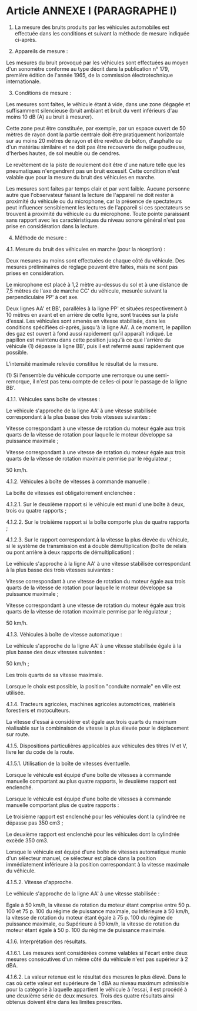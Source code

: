 # Article ANNEXE I (PARAGRAPHE I)

1. La mesure des bruits produits par les véhicules automobiles est effectuée dans les conditions et suivant la méthode de mesure indiquée ci-après.

2. Appareils de mesure :

Les mesures du bruit provoqué par les véhicules sont effectuées au moyen d'un sonomètre conforme au type décrit dans la publication n° 179, première édition de l'année 1965, de la commission électrotechnique internationale.

3. Conditions de mesure :

Les mesures sont faites, le véhicule étant à vide, dans une zone dégagée et suffisamment silencieuse (bruit ambiant et bruit du vent inférieurs d'au moins 10 dB (A) au bruit à mesurer).

Cette zone peut être constituée, par exemple, par un espace ouvert de 50 mètres de rayon dont la partie centrale doit être pratiquement horizontale sur au moins 20 mètres de rayon et être revêtue de béton, d'asphalte ou d'un matériau similaire et ne doit pas être recouverte de neige poudreuse, d'herbes hautes, de sol meuble ou de cendres.

Le revêtement de la piste de roulement doit être d'une nature telle que les pneumatiques n'engendrent pas un bruit excessif. Cette condition n'est valable que pour la mesure du bruit des véhicules en marche.

Les mesures sont faites par temps clair et par vent faible. Aucune personne autre que l'observateur faisant la lecture de l'appareil ne doit rester à proximité du véhicule ou du microphone, car la présence de spectateurs peut influencer sensiblement les lectures de l'appareil si ces spectateurs se trouvent à proximité du véhicule ou du microphone. Toute pointe paraissant sans rapport avec les caractéristiques du niveau sonore général n'est pas prise en considération dans la lecture.

4. Méthode de mesure :

4.1. Mesure du bruit des véhicules en marche (pour la réception) :

Deux mesures au moins sont effectuées de chaque côté du véhicule. Des mesures préliminaires de réglage peuvent être faites, mais ne sont pas prises en considération.

Le microphone est placé à 1,2 mètre au-dessus du sol et à une distance de 7,5 mètres de l'axe de marche CC' du véhicule, mesurée suivant la perpendiculaire PP' à cet axe.

Deux lignes AA' et BB', parallèles à la ligne PP' et situées respectivement à 10 mètres en avant et en arrière de cette ligne, sont tracées sur la piste d'essai. Les véhicules sont amenés en vitesse stabilisée, dans les conditions spécifiées ci-après, jusqu'à la ligne AA'. A ce moment, le papillon des gaz est ouvert à fond aussi rapidement qu'il apparaît indiqué. Le papillon est maintenu dans cette position jusqu'à ce que l'arrière du véhicule (1) dépasse la ligne BB', puis il est refermé aussi rapidement que possible.

L'intensité maximale relevée constitue le résultat de la mesure.

(1) Si l'ensemble du véhicule comporte une remorque ou une semi-remorque, il n'est pas tenu compte de celles-ci pour le passage de la ligne BB'.

4.1.1. Véhicules sans boîte de vitesses :

Le véhicule s'approche de la ligne AA' à une vitesse stabilisée correspondant à la plus basse des trois vitesses suivantes :

Vitesse correspondant à une vitesse de rotation du moteur égale aux trois quarts de la vitesse de rotation pour laquelle le moteur développe sa puissance maximale ;

Vitesse correspondant à une vitesse de rotation du moteur égale aux trois quarts de la vitesse de rotation maximale permise par le régulateur ;

50 km/h.

4.1.2. Véhicules à boîte de vitesses à commande manuelle :

La boîte de vitesses est obligatoirement enclenchée :

4.1.2.1. Sur le deuxième rapport si le véhicule est muni d'une boîte à deux, trois ou quatre rapports ;

4.1.2.2. Sur le troisième rapport si la boîte comporte plus de quatre rapports ;

4.1.2.3. Sur le rapport correspondant à la vitesse la plus élevée du véhicule, si le système de transmission est à double démultiplication (boîte de relais ou pont arrière à deux rapports de démultiplication) :

Le véhicule s'approche à la ligne AA' à une vitesse stabilisée correspondant à la plus basse des trois vitesses suivantes :

Vitesse correspondant à une vitesse de rotation du moteur égale aux trois quarts de la vitesse de rotation pour laquelle le moteur développe sa puissance maximale ;

Vitesse correspondant à une vitesse de rotation du moteur égale aux trois quarts de la vitesse de rotation maximale permise par le régulateur ;

50 km/h.

4.1.3. Véhicules à boîte de vitesse automatique :

Le véhicule s'approche de la ligne AA' à une vitesse stabilisée égale à la plus basse des deux vitesses suivantes :

50 km/h ;

Les trois quarts de sa vitesse maximale.

Lorsque le choix est possible, la position "conduite normale" en ville est utilisée.

4.1.4. Tracteurs agricoles, machines agricoles automotrices, matériels forestiers et motoculteurs.

La vitesse d'essai à considérer est égale aux trois quarts du maximum réalisable sur la combinaison de vitesse la plus élevée pour le déplacement sur route.

4.1.5. Dispositions particulières applicables aux véhicules des titres IV et V, livre Ier du code de la route.

4.1.5.1. Utilisation de la boîte de vitesses éventuelle.

Lorsque le véhicule est équipé d'une boîte de vitesses à commande manuelle comportant au plus quatre rapports, le deuxième rapport est enclenché.

Lorsque le véhicule est équipé d'une boîte de vitesses à commande manuelle comportant plus de quatre rapports :

Le troisième rapport est enclenché pour les véhicules dont la cylindrée ne dépasse pas 350 cm3 ;

Le deuxième rapport est enclenché pour les véhicules dont la cylindrée excède 350 cm3.

Lorsque le véhicule est équipé d'une boîte de vitesses automatique munie d'un sélecteur manuel, ce sélecteur est placé dans la position immédiatement inférieure à la position correspondant à la vitesse maximale du véhicule.

4.1.5.2. Vitesse d'approche.

Le véhicule s'approche de la ligne AA' à une vitesse stabilisée :

Egale à 50 km/h, la vitesse de rotation du moteur étant comprise entre 50 p. 100 et 75 p. 100 du régime de puissance maximale, ou          Inférieure à 50 km/h, la vitesse de rotation du moteur étant égale à 75 p. 100 du régime de puissance maximale, ou          Supérieure à 50 km/h, la vitesse de rotation du moteur étant égale à 50 p. 100 du régime de puissance maximale.

4.1.6. Interprétation des résultats.

4.1.6.1. Les mesures sont considérées comme valables si l'écart entre deux mesures consécutives d'un même côté du véhicule n'est pas supérieur à 2 dBA.

4.1.6.2. La valeur retenue est le résultat des mesures le plus élevé. Dans le cas où cette valeur est supérieure de 1 dBA au niveau maximum admissible pour la catégorie à laquelle appartient le véhicule à l'essai, il est procédé à une deuxième série de deux mesures. Trois des quatre résultats ainsi obtenus doivent être dans les limites prescrites.
